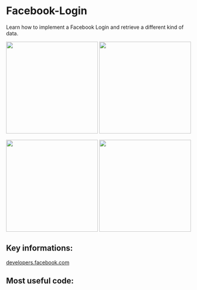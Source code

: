 # Facebook-Login
Learn how to implement a Facebook Login and retrieve a different kind of data.

<p align="left">
<img src="https://user-images.githubusercontent.com/46055179/62839673-1bdf8980-bc9e-11e9-9997-9812e217f999.jpeg" width="250">
<img src="https://user-images.githubusercontent.com/46055179/59964252-87fc0780-950f-11e9-9e0a-aeee12033857.PNG" width="250">
</p>

<p align="left">
<img src="https://user-images.githubusercontent.com/46055179/59964251-87637100-950f-11e9-8005-a33e2338b0c7.PNG" width="250">
<img src="https://user-images.githubusercontent.com/46055179/59964250-87637100-950f-11e9-981b-33d9ad52cdf7.PNG" width="250">
</p>

## Key informations:
[developers.facebook.com](https://developers.facebook.com/docs/graph-api/reference/user)

## Most useful code:

```swift

```
